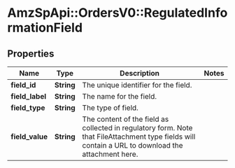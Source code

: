 # AmzSpApi::OrdersV0::RegulatedInformationField

## Properties
Name | Type | Description | Notes
------------ | ------------- | ------------- | -------------
**field_id** | **String** | The unique identifier for the field. | 
**field_label** | **String** | The name for the field. | 
**field_type** | **String** | The type of field. | 
**field_value** | **String** | The content of the field as collected in regulatory form. Note that FileAttachment type fields will contain a URL to download the attachment here. | 

